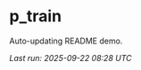 # p_train

Auto-updating README demo.

<!--START_SECTION:status-->
_Last run: 2025-09-22 08:28 UTC_
<!--END_SECTION:status-->
















































































































































































































































































































































































































































































































































































































































































































































































